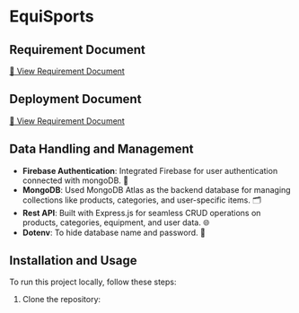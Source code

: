 # EquiSports

## Requirement Document
[📄 View Requirement Document](https://docs.google.com/document/d/1zl97jEDUtdadOGwHSV_fP1gShCwCxwk6DDhQbEpcfHY/edit?tab=t.0)

## Deployment Document
[📄 View Requirement Document](https://docs.google.com/document/d/1wCn-okRkwxXS6huLo3St2_EsEMeDDtaU7oLIGqWylrM/edit?tab=t.0#heading=h.7u5ae0tz2ov1)


## Data Handling and Management

- **Firebase Authentication**: Integrated Firebase for user authentication connected with mongoDB. 🔐
- **MongoDB**: Used MongoDB Atlas as the backend database for managing collections like products, categories, and user-specific items. 🗂️ 
- **Rest API**: Built with Express.js for seamless CRUD operations on products, categories, equipment, and user data. 🌐
- **Dotenv**: To hide database name and password. 🔐

## Installation and Usage
To run this project locally, follow these steps:

1. Clone the repository:
   ```bashhttps://github.com/MubarratHossain/EquiSports-Server
  




